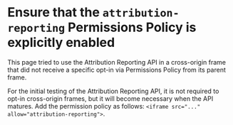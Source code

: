 # Ensure that the `attribution-reporting` Permissions Policy is explicitly enabled

This page tried to use the Attribution Reporting API in a cross-origin frame
that did not receive a specific opt-in via Permissions Policy from its parent
frame.

For the initial testing of the Attribution Reporting API, it is not required
to opt-in cross-origin frames, but it will become necessary when the API
matures. Add the permission policy as follows:
`<iframe src="..." allow="attribution-reporting">`.

